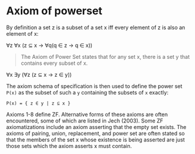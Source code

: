 # Axiom of powerset

By definition a set z is a subset of a set x iff every element of z is also an element of x:

∀z ∀x (z ⊆ x -> ∀q(q ∈ z -> q ∈ x))

> The Axiom of Power Set states that for any set x, there is a set y that contains every subset of x.

∀x ∃y (∀z (z ⊆ x -> z ∈ y))

The axiom schema of specification is then used to define the power set `P(x)` as the subset of such a `y` containing the subsets of `x` exactly:

`P(x) = { z ∈ y | z ⊆ x }`


Axioms 1-8 define ZF. Alternative forms of these axioms are often encountered, some of which are listed in Jech (2003). Some ZF axiomatizations include an axiom asserting that the empty set exists. The axioms of pairing, union, replacement, and power set are often stated so that the members of the set x whose existence is being asserted are just those sets which the axiom asserts x must contain.

